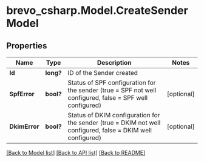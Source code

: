 # brevo_csharp.Model.CreateSenderModel
## Properties

Name | Type | Description | Notes
------------ | ------------- | ------------- | -------------
**Id** | **long?** | ID of the Sender created | 
**SpfError** | **bool?** | Status of SPF configuration for the sender (true &#x3D; SPF not well configured, false &#x3D; SPF well configured) | [optional] 
**DkimError** | **bool?** | Status of DKIM configuration for the sender (true &#x3D; DKIM not well configured, false &#x3D; DKIM well configured) | [optional] 

[[Back to Model list]](../README.md#documentation-for-models) [[Back to API list]](../README.md#documentation-for-api-endpoints) [[Back to README]](../README.md)

